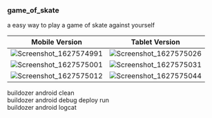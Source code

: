 ### game_of_skate

a easy way to play a game of skate against yourself 

Mobile Version            | Tablet Version
:-------------------------:|:-------------------------:
![Screenshot_1627574991](https://user-images.githubusercontent.com/50703696/127527265-e902d2c6-eca8-4957-9369-525d6d49998f.png)|![Screenshot_1627575026](https://user-images.githubusercontent.com/50703696/127527272-f5d13f82-27c3-46c9-bd10-98424b989aba.png)
![Screenshot_1627575001](https://user-images.githubusercontent.com/50703696/127527268-8626136c-95a4-45a5-a57e-0a1035652d3f.png)|![Screenshot_1627575031](https://user-images.githubusercontent.com/50703696/127527275-76e5c553-1cd0-42a0-93f2-5e309ea87d16.png)
![Screenshot_1627575012](https://user-images.githubusercontent.com/50703696/127527270-2c38140e-a706-4c8f-b0cd-46ed71dbbb1e.png)|![Screenshot_1627575044](https://user-images.githubusercontent.com/50703696/127527259-9b7b2c3b-7295-4480-bba8-b06d1438631c.png)


buildozer android clean  
buildozer android debug deploy run  
buildozer android logcat  
